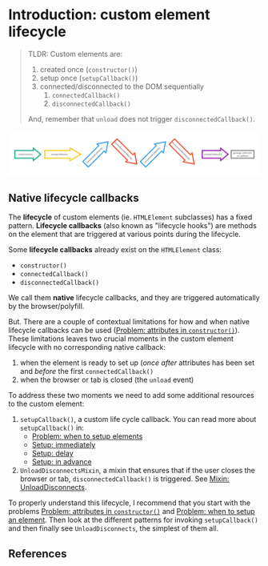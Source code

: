 # Introduction: custom element lifecycle

> TLDR: Custom elements are:
> 1. created once (`constructor()`)
> 2. setup once (`setupCallback()`)
> 3. connected/disconnected to the DOM sequentially
>    1. `connectedCallback()`
>    2. `disconnectedCallback()`
> 
> And, remember that `unload` does not trigger `disconnectedCallback()`.

![lifecycle illustration](lifecycle.jpg)

## Native lifecycle callbacks

The **lifecycle** of custom elements (ie. `HTMLElement` subclasses) has a fixed pattern.
**Lifecycle callbacks** (also known as "lifecycle hooks") are methods on the element 
that are triggered at various points during the lifecycle.

Some **lifecycle callbacks** already exist on the `HTMLElement` class:
* `constructor()`
* `connectedCallback()`
* `disconnectedCallback()`

We call them **native** lifecycle callbacks, and they are triggered automatically by the browser/polyfill.

But. There are a couple of contextual limitations for how and when native lifecycle 
callbacks can be used ([Problem: attributes in `constructor()`](Problem1_attributesInConstructor.md)).
These limitations leaves two crucial moments in the custom element lifecycle with no corresponding 
native callback:
1. when the element is ready to set up
   (*once after* attributes has been set and *before* the first `connectedCallback()`
2. when the browser or tab is closed 
   (the `unload` event)

To address these two moments we need to add some additional resources to the custom element:
1. `setupCallback()`, a custom life cycle callback.
   You can read more about `setupCallback()` in:
   * [Problem: when to setup elements](Problem2_setupElement.md)
   * [Setup: immediately](setup_immediate.md)
   * [Setup: delay](../../trash/chapterSetup/setup_delay_old.md)
   * [Setup: in advance](setup_in_advance.md)
2. `UnloadDisconnectsMixin`, a mixin that ensures that if the user closes the browser or tab, 
   `disconnectedCallback()` is triggered. 
   See [Mixin: UnloadDisconnects](unload_disconnects.md).

To properly understand this lifecycle, I recommend that you start with the problems
[Problem: attributes in `constructor()`](Problem1_attributesInConstructor.md) and
[Problem: when to setup an element](Problem2_setupElement.md).
Then look at the different patterns for invoking `setupCallback()` and 
then finally see `UnloadDisconnects`, the simplest of them all.

## References

